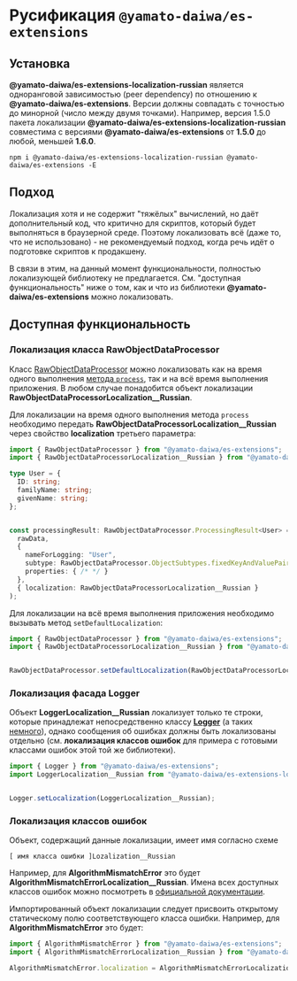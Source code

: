 # Русификация `@yamato-daiwa/es-extensions`

## Установка

**@yamato-daiwa/es-extensions-localization-russian** является одноранговой зависимостью (peer dependency) по отношению к 
**@yamato-daiwa/es-extensions**. Версии должны совпадать с точностью до минорной (число между двумя точками). Например,
версия 1.5.0 пакета локализации **@yamato-daiwa/es-extensions-localization-russian** совместима с версиями
**@yamato-daiwa/es-extensions** от **1.5.0** до любой, меньшей **1.6.0**.

```
npm i @yamato-daiwa/es-extensions-localization-russian @yamato-daiwa/es-extensions -E
```

## Подход

Локализация хотя и не содержит "тяжёлых" вычислений, но даёт дополнительный код, что критично для скриптов, 
который будет выполняться в браузерной среде. Поэтому локализовать всё (даже то, что не использовано) - не рекомендуемый
подход, когда речь идёт о подготовке скриптов к продакшену.

В связи в этим, на данный момент функциональности, полностью локализующей библиотеку не предлагается.
См. "доступная функциональность" ниже о том, как и что из библиотеки **@yamato-daiwa/es-extensions** можно локализовать.


## Доступная функциональность

### Локализация класса RawObjectDataProcessor

Класс [RawObjectDataProcessor](https://github.com/TokugawaTakeshi/Yamato-Daiwa-ES-Extensions/blob/master/CoreLibrary/Package/Documentation/RawObjectDataProcessor/RawObjectDataProcessor.md#quick-example)
можно локализовать как на время одного выполнения [метода `process`](https://github.com/TokugawaTakeshi/Yamato-Daiwa-ES-Extensions/blob/master/CoreLibrary/Package/Documentation/RawObjectDataProcessor/RawObjectDataProcessor.md#process),
так и на всё время выполнения приложения. В любом случае понадобится объект локализации **RawObjectDataProcessorLocalization__Russian**.

Для локализации на время одного выполнения метода `process` необходимо передать **RawObjectDataProcessorLocalization__Russian**
через свойство **localization** третьего параметра:

```typescript
import { RawObjectDataProcessor } from "@yamato-daiwa/es-extensions";
import { RawObjectDataProcessorLocalization__Russian } from "@yamato-daiwa/es-extensions-localization-russian";

type User = {
  ID: string;
  familyName: string;
  givenName: string;
};


const processingResult: RawObjectDataProcessor.ProcessingResult<User> = RawObjectDataProcessor.process(
  rawData, 
  {
    nameForLogging: "User",
    subtype: RawObjectDataProcessor.ObjectSubtypes.fixedKeyAndValuePairsObject,
    properties: { /* */ }
  },
  { localization: RawObjectDataProcessorLocalization__Russian }
);
```


Для локализации на всё время выполнения приложения необходимо вызывать метод `setDefaultLocalization`:

```typescript
import { RawObjectDataProcessor } from "@yamato-daiwa/es-extensions";
import { RawObjectDataProcessorLocalization__Russian } from "@yamato-daiwa/es-extensions-localization-russian";


RawObjectDataProcessor.setDefaultLocalization(RawObjectDataProcessorLocalization__Russian);
```


### Локализация фасада Logger

Объект **LoggerLocalization__Russian** локализует только те строки, которые принадлежат непосредственно классу 
[**Logger**](https://github.com/TokugawaTakeshi/Yamato-Daiwa-ES-Extensions/blob/master/CoreLibrary/Package/Documentation/Logging/Logger/Logger.md)
(а таких [немного](https://github.com/TokugawaTakeshi/Yamato-Daiwa-ES-Extensions/blob/master/CoreLibrary/Package/Source/Logging/LoggerLocalization__English.ts)),
однако сообщения об ошибках должны быть локализованы отдельно (см. **локализация классов ошибок** для примера с готовыми
классами ошибок этой той же библиотеки).

```typescript
import { Logger } from "@yamato-daiwa/es-extensions";
import LoggerLocalization__Russian from "@yamato-daiwa/es-extensions-localization-russian";


Logger.setLocalization(LoggerLocalization__Russian);
```


### Локализация классов ошибок

Объект, содержащий данные локализации, имеет имя согласно схеме

```
[ имя класса ошибки ]Lozalization__Russian
```

Например, для **AlgorithmMismatchError** это будет **AlgorithmMismatchErrorLocalization__Russian**.
Имена всех доступных классов ошибок можно посмотреть в 
[официальной документации](https://github.com/TokugawaTakeshi/Yamato-Daiwa-ES-Extensions/blob/master/CoreLibrary/Package/README.md#logging).

Импортированный объект локализации следует присвоить открытому статическому полю соответствующего класса ошибки.
Например, для **AlgorithmMismatchError** это будет: 

```typescript
import { AlgorithmMismatchError } from "@yamato-daiwa/es-extensions";
import { AlgorithmMismatchErrorLocalization__Russian } from "@yamato-daiwa/es-extensions-localization-russian";

AlgorithmMismatchError.localization = AlgorithmMismatchErrorLocalization__Russian;
```
